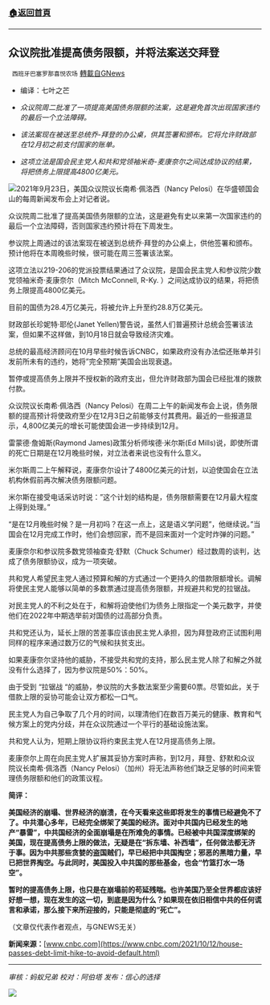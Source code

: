 ###  [:house:返回首頁](https://github.com/ourhimalayas/txt)
---


## 众议院批准提高债务限额，并将法案送交拜登
` 西班牙巴塞罗那喜悦农场` [轉載自GNews](https://gnews.org/zh-hans/1592233/)

- 编译：七叶之芒


- *众议院周二批准了一项提高美国债务限额的法案，这是避免首次出现国家违约的最后一个立法障碍。*
- *该法案现在被送至总统乔-拜登的办公桌，供其签署和颁布。它将允许财政部在12月初之前支付国家的账单。*
- *这项立法是国会民主党人和共和党领袖米奇-麦康奈尔之间达成协议的结果，将把债务上限提高4800亿美元。*


![](https://assets.gnews.org/wp-content/uploads/2021/10/106946456-1632413649968-nancy.jpg)2021年9月23日，美国众议院议长南希·佩洛西（Nancy Pelosi）在华盛顿国会山的每周新闻发布会上对记者说。

众议院周二批准了提高美国债务限额的立法，这是避免有史以来第一次国家违约的最后一个立法障碍，否则国家违约预计将在下周发生。

参议院上周通过的该法案现在被送到总统乔·拜登的办公桌上，供他签署和颁布。预计他将在本周晚些时候，很可能在周三签署该法案。

这项立法以219-206的党派投票结果通过了众议院，是国会民主党人和参议院少数党领袖米奇·麦康奈尔（Mitch McConnell, R-Ky. ）之间达成协议的结果，将把债务上限提高4800亿美元。

目前的国债为28.4万亿美元，将被允许上升至约28.8万亿美元。

财政部长珍妮特·耶伦(Janet Yellen)警告说，虽然人们普遍预计总统会签署该法案，但如果不这样做，到10月18日就会导致经济灾难。

总统的最高经济顾问在10月早些时候告诉CNBC，如果政府没有办法偿还账单并引发前所未有的违约，她将”完全预期”美国会出现衰退。

暂停或提高债务上限并不授权新的政府支出，但允许财政部为国会已经批准的拨款付款。

众议院议长南希·佩洛西（Nancy Pelosi）在周二上午的新闻发布会上说，债务限额的提高预计将使政府至少在12月3日之前能够支付其费用。最近的一些报道显示，4,800亿美元的增长可能使国会进一步持续到12月。

雷蒙德·詹姆斯(Raymond James)政策分析师埃德·米尔斯(Ed Mills)说，即使所谓的死亡日期是在12月晚些时候，对立法者来说也没有什么意义。

米尔斯周二上午解释说，麦康奈尔设计了4800亿美元的计划，以迫使国会在立法机构休假前再次解决债务限额问题。

米尔斯在接受电话采访时说：”这个计划的结构是，债务限额需要在12月最大程度上得到处理。”

“是在12月晚些时候？是一月初吗？在这一点上，这是语义学问题”，他继续说。”当国会在12月完成工作时，他们会想回家，而不是回来面对一个定时炸弹的问题。”

麦康奈尔和参议院多数党领袖查克·舒默（Chuck Schumer）经过数周的谈判，达成了债务限额协议，成为一项突破。

共和党人希望民主党人通过预算和解的方式通过一个更持久的借款限额增长。调解将使民主党人能够以简单的多数票通过提高债务限额，并规避共和党的拉锯战。

对民主党人的不利之处在于，和解将迫使他们为债务上限指定一个美元数字，并使他们在2022年中期选举前对国债的过高部分负责。

共和党还认为，延长上限的苦差事应该由民主党人承担，因为拜登政府正试图利用同样的程序来通过数万亿的气候和扶贫支出。

如果麦康奈尔坚持他的威胁，不接受共和党的支持，那么民主党人除了和解之外就没有什么选择了，因为参议院是50%：50%。

由于受到 “拉锯战 “的威胁，参议院的大多数法案至少需要60票。尽管如此，关于借款上限的妥协可能会让双方都松一口气。

民主党人为自己争取了几个月的时间，以理清他们在数百万美元的健康、教育和气候方案上的党内分歧，并在众议院通过一个平行的基础设施法案。

共和党人认为，短期上限协议将约束民主党人在12月提高债务上限。

麦康奈尔上周在向民主党人扩展其妥协方案时声称，到12月，拜登、舒默和众议院议长南希·佩洛西（Nancy Pelosi）（加州）将无法声称他们缺乏足够的时间来管理债务限额和他们的政策议程。

**简评：**

**美国经济的崩塌、世界经济的崩溃，在今天看来这些即将发生的事情已经避免不了了。中共潜心多年，已经完全绑架了美国的经济。面对中共国内已经发生的地产“暴雷”，中共国经济的全面崩塌是在所难免的事情。已经被中共国深度绑架的美国，现在提高债务上限的做法，无疑是在“拆东墙、补西墙”，任何做法都无济于事。因为中共那些贪婪的盗国贼们，早已经把中共国掏空；邪恶的黑暗力量，早已把世界掏空。与此同时，美国投入中共国的那些基金，也会“竹篮打水一场空”。**

**暂时的提高债务上限，也只是在崩塌前的苟延残喘。也许美国乃至全世界都应该好好想一想，现在发生的这一切，到底是因为什么？如果现在依旧相信中共的任何谎言和承诺，那么接下来所迎接的，只能是彻底的“死亡”。**

（文章仅代表作者观点，与GNEWS无关）

**新闻来源：**[www.cnbc.com](https://www.cnbc.com/2021/10/12/house-passes-debt-limit-hike-to-avoid-default.html)

* * *

*审核：蚂蚁兄弟*
*校对：阿伯塔*
*发布：信心的选择*

![](https://assets.gnews.org/wp-content/uploads/2021/10/GNEWS_CH.-1-1.jpeg)
